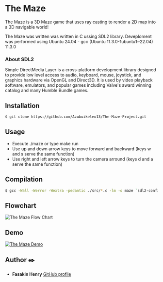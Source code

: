 # The Maze

The Maze is a 3D Maze game that uses ray casting to render a 2D map into a 3D navigable world!

The Maze was written was written in C ussing SDL2 library. Deveploment was performed using Ubuntu 24.04 - gcc (Ubuntu 11.3.0-1ubuntu1~22.04) 11.3.0

### About SDL2 

Simple DirectMedia Layer is a cross-platform development library designed to provide low level access to audio, keyboard, mouse, joystick, and graphics hardware via OpenGL and Direct3D. It is used by video playback software, emulators, and popular games including Valve's award winning catalog and many Humble Bundle games.

## Installation

```sh
$ git clone https://github.com/Azubuikeleo13/The-Maze-Project.git
```
## Usage

* Execute ./maze or type make run 
* Use up and down arrow keys to move forward and backward (keys w and s serve the same function)
* Use right and left arrow keys to turn the camera arround (keys d and a serve the same function)

## Compilation

```sh
$ gcc -Wall -Werror -Wextra -pedantic ./src/*.c -lm -o maze `sdl2-config --cflags --libs`
```

## Flowchart

![The Maze Flow Chart](https://i.imgur.com/t0MxNni.png)

## Demo

[![The Maze Demo](https://i.imgur.com/5Ss7s1S.png)](https://www.youtube.com/embed/6T2N8gNUTQ8)

## Author :black_nib:

- **Fasakin Henry** [GitHub profile](https://github.com/fasakinhenry)
